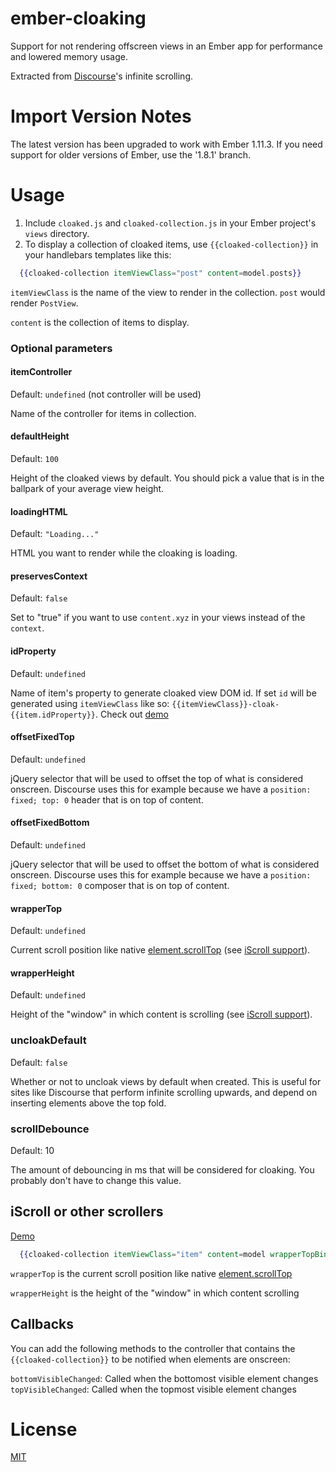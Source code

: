 ember-cloaking
==============

Support for not rendering offscreen views in an Ember app for performance and
lowered memory usage.

Extracted from [Discourse](https://github.com/discourse/discourse)'s infinite scrolling.

Import Version Notes
====================

The latest version has been upgraded to work with Ember 1.11.3. If you need support for older
versions of Ember, use the '1.8.1' branch.

Usage
=====

1. Include `cloaked.js` and `cloaked-collection.js` in your Ember project's `views` directory.
2. To display a collection of cloaked items, use `{{cloaked-collection}}` in your handlebars templates like this:

```handlebars
  {{cloaked-collection itemViewClass="post" content=model.posts}}
```

`itemViewClass` is the name of the view to render in the collection. `post` would render `PostView`.

`content` is the collection of items to display.

### Optional parameters

#### itemController
Default: `undefined` (not controller will be used)

Name of the controller for items in collection.


#### defaultHeight
Default: `100`

Height of the cloaked views by default. You should pick a value that is in the ballpark of
your average view height.


#### loadingHTML
Default: `"Loading..."`

HTML you want to render while the cloaking is loading.


#### preservesContext
Default: `false`

Set to "true" if you want to use `content.xyz` in your views instead of the `context`.


#### idProperty
Default: `undefined`

Name of item's property to generate cloaked view DOM id. If set `id` will be generated using `itemViewClass` like so: `{{itemViewClass}}-cloak-{{item.idProperty}}`. Check out [demo](/demos/iscroll.html)


#### offsetFixedTop
Default: `undefined`

jQuery selector that will be used to offset the top of what is considered onscreen. Discourse uses this for example because we have a `position: fixed; top: 0` header that is on top of content.

#### offsetFixedBottom
Default: `undefined`

jQuery selector that will be used to offset the bottom of what is considered onscreen. Discourse uses this for example because we have a `position: fixed; bottom: 0` composer that is on top of content.


#### wrapperTop
Default: `undefined`

Current scroll position like native [element.scrollTop](https://developer.mozilla.org/en-US/docs/Web/API/Element.scrollTop) (see [iScroll support](#iscroll-or-other-scrollers)).


#### wrapperHeight
Default: `undefined`

Height of the "window" in which content is scrolling (see [iScroll support](#iscroll-or-other-scrollers)).


### uncloakDefault
Default: `false`

Whether or not to uncloak views by default when created. This is useful for sites like Discourse
that perform infinite scrolling upwards, and depend on inserting elements above the top fold.


### scrollDebounce
Default: 10

The amount of debouncing in ms that will be considered for cloaking. You probably don't have to change
this value.

iScroll or other scrollers
--------------------------

[Demo](/demos/iscroll.html)

```handlebars
  {{cloaked-collection itemViewClass="item" content=model wrapperTopBinding="view.scrollTop" wrapperHeightBinding="view.height"}}
```

`wrapperTop` is the current scroll position like native [element.scrollTop](https://developer.mozilla.org/en-US/docs/Web/API/Element.scrollTop)

`wrapperHeight` is the height of the "window" in which content scrolling

Callbacks
---------

You can add the following methods to the controller that contains the `{{cloaked-collection}}` to be notified when elements are onscreen:

`bottomVisibleChanged`: Called when the bottomost visible element changes
`topVisibleChanged`: Called when the topmost visible element changes

License
=======
[MIT](/LICENSE)
